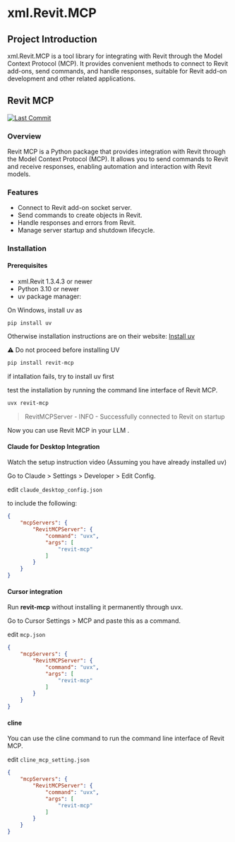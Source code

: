 # xml.Revit.MCP

## Project Introduction
xml.Revit.MCP is a tool library for integrating with Revit through the Model Context Protocol (MCP). It provides convenient methods to connect to Revit add-ons, send commands, and handle responses, suitable for Revit add-on development and other related applications.

## Revit MCP

[![Last Commit](https://img.shields.io/github/last-commit/ZedMoster/revit-mcp/main?style=for-the-badge)](https://github.com/ZedMoster/revit-mcp/commits/main)

### Overview

Revit MCP is a Python package that provides integration with Revit through the Model Context Protocol (MCP). It allows you to send commands to Revit and receive responses, enabling automation and interaction with Revit models.

### Features

- Connect to Revit add-on socket server.
- Send commands to create objects in Revit.
- Handle responses and errors from Revit.
- Manage server startup and shutdown lifecycle.

### Installation

#### Prerequisites

- xml.Revit 1.3.4.3 or newer
- Python 3.10 or newer
- uv package manager:

On Windows, install uv as

```bash
pip install uv
```

Otherwise installation instructions are on their website: [Install uv](https://docs.astral.sh/uv/getting-started/installation/)

⚠️ Do not proceed before installing UV

```bash
pip install revit-mcp
```

if intallation fails, try to install uv first

test the installation by running the command line interface of Revit MCP.

```bash
uvx revit-mcp
```

> RevitMCPServer - INFO - Successfully connected to Revit on startup

Now you can use Revit MCP in your LLM .

#### Claude for Desktop Integration

Watch the setup instruction video (Assuming you have already installed uv)

Go to Claude > Settings > Developer > Edit Config.

edit `claude_desktop_config.json`

 to include the following:

```json
{
    "mcpServers": {
        "RevitMCPServer": {
            "command": "uvx",
            "args": [
                "revit-mcp"
            ]
        }
    }
}
```

#### Cursor integration

Run **revit-mcp** without installing it permanently through uvx.

Go to Cursor Settings > MCP and paste this as a command.

edit `mcp.json`

```json
{
    "mcpServers": {
        "RevitMCPServer": {
            "command": "uvx",
            "args": [
                "revit-mcp"
            ]
        }
    }
}
```

#### cline

You can use the cline command to run the command line interface of Revit MCP.

edit `cline_mcp_setting.json`

```json
{
    "mcpServers": {
        "RevitMCPServer": {
            "command": "uvx",
            "args": [
                "revit-mcp"
            ]
        }
    }
}
```
